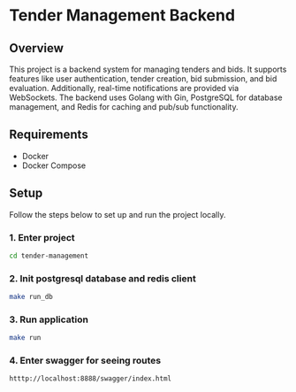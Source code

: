 # Tender Management Backend

## Overview

This project is a backend system for managing tenders and bids. It supports features like user authentication, tender creation, bid submission, and bid evaluation. Additionally, real-time notifications are provided via WebSockets. The backend uses Golang with Gin, PostgreSQL for database management, and Redis for caching and pub/sub functionality.

## Requirements

- Docker
- Docker Compose

## Setup

Follow the steps below to set up and run the project locally.

### 1. Enter project

```bash
cd tender-management
```
### 2. Init postgresql database and redis client
```bash
make run_db
```

### 3. Run application

```bash
make run
```

### 4. Enter swagger for seeing routes
```bash
htttp://localhost:8888/swagger/index.html
```
